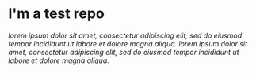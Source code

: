 # I'm a test repo

*lorem ipsum dolor sit amet, consectetur adipiscing elit, sed do eiusmod tempor incididunt ut labore et dolore magna aliqua.*
*lorem ipsum dolor sit amet, consectetur adipiscing elit, sed do eiusmod tempor incididunt ut labore et dolore magna aliqua.*
